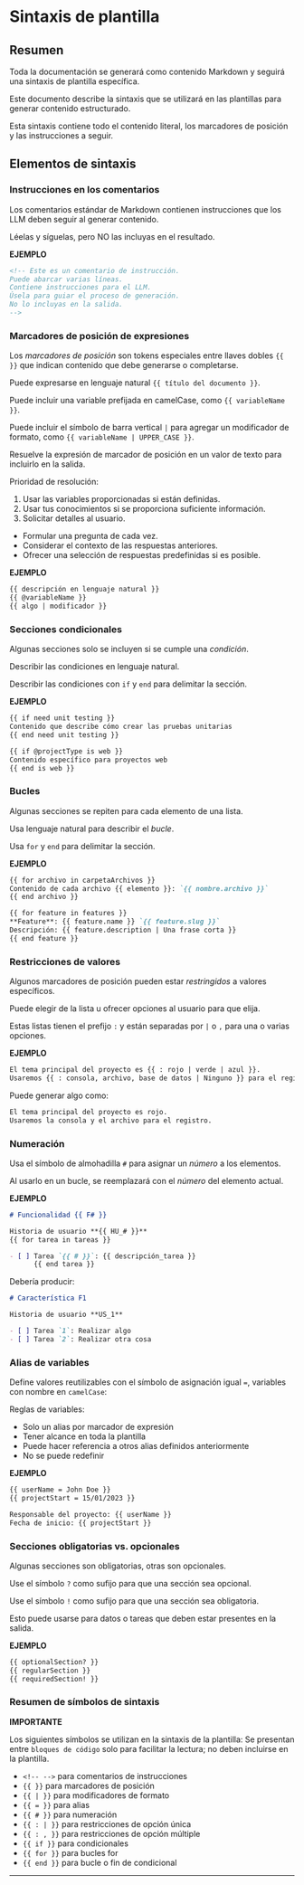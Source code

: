 # Sintaxis de plantilla

## Resumen

Toda la documentación se generará como contenido Markdown y seguirá una sintaxis de plantilla específica.

Este documento describe la sintaxis que se utilizará en las plantillas para generar contenido estructurado.

Esta sintaxis contiene todo el contenido literal, los marcadores de posición y las instrucciones a seguir.

## Elementos de sintaxis

### Instrucciones en los comentarios

Los comentarios estándar de Markdown contienen instrucciones que los LLM deben seguir al generar contenido.

Léelas y síguelas, pero NO las incluyas en el resultado.

**EJEMPLO**

```md
<!-- Este es un comentario de instrucción.
Puede abarcar varias líneas.
Contiene instrucciones para el LLM.
Úsela para guiar el proceso de generación.
No lo incluyas en la salida.
-->
```

### Marcadores de posición de expresiones

Los _marcadores de posición_ son tokens especiales entre llaves dobles `{{ }}` que indican contenido que debe generarse o completarse.

Puede expresarse en lenguaje natural `{{ título del documento }}`.

Puede incluir una variable prefijada en camelCase, como `{{ variableName }}`.

Puede incluir el símbolo de barra vertical `|` para agregar un modificador de formato, como `{{ variableName | UPPER_CASE }}`.

Resuelve la expresión de marcador de posición en un valor de texto para incluirlo en la salida.

Prioridad de resolución:

1. Usar las variables proporcionadas si están definidas.
2. Usar tus conocimientos si se proporciona suficiente información.
3. Solicitar detalles al usuario.

- Formular una pregunta de cada vez.
- Considerar el contexto de las respuestas anteriores.
- Ofrecer una selección de respuestas predefinidas si es posible.

**EJEMPLO**

```md
{{ descripción en lenguaje natural }}
{{ @variableName }}
{{ algo | modificador }}
```

### Secciones condicionales

Algunas secciones solo se incluyen si se cumple una _condición_.

Describir las condiciones en lenguaje natural.

Describir las condiciones con `if` y `end` para delimitar la sección.

**EJEMPLO**

```md
{{ if need unit testing }}
Contenido que describe cómo crear las pruebas unitarias
{{ end need unit testing }}

{{ if @projectType is web }}
Contenido específico para proyectos web
{{ end is web }}
```

### Bucles

Algunas secciones se repiten para cada elemento de una lista.

Usa lenguaje natural para describir el _bucle_.

Usa `for` y `end` para delimitar la sección.

**EJEMPLO**

```md
{{ for archivo in carpetaArchivos }}
Contenido de cada archivo {{ elemento }}: `{{ nombre.archivo }}`
{{ end archivo }}

{{ for feature in features }}
**Feature**: {{ feature.name }} `{{ feature.slug }}`
Descripción: {{ feature.description | Una frase corta }}
{{ end feature }}
```

### Restricciones de valores

Algunos marcadores de posición pueden estar _restringidos_ a valores específicos.

Puede elegir de la lista u ofrecer opciones al usuario para que elija.

Estas listas tienen el prefijo `:` y están separadas por `|` o `,` para una o varias opciones.

**EJEMPLO**

```md
El tema principal del proyecto es {{ : rojo | verde | azul }}.
Usaremos {{ : consola, archivo, base de datos | Ninguno }} para el registro.
```

Puede generar algo como:

```md
El tema principal del proyecto es rojo.
Usaremos la consola y el archivo para el registro.
```

### Numeración

Usa el símbolo de almohadilla `#` para asignar un _número_ a los elementos.

Al usarlo en un bucle, se reemplazará con el _número_ del elemento actual.

**EJEMPLO**

```md
# Funcionalidad {{ F# }}

Historia de usuario **{{ HU_# }}**
{{ for tarea in tareas }}

- [ ] Tarea `{{ # }}`: {{ descripción_tarea }}
      {{ end tarea }}
```

Debería producir:

```md
# Característica F1

Historia de usuario **US_1**

- [ ] Tarea `1`: Realizar algo
- [ ] Tarea `2`: Realizar otra cosa
```

### Alias ​​de variables

Define valores reutilizables con el símbolo de asignación igual `=`, variables con nombre en `camelCase`:

Reglas de variables:

- Solo un alias por marcador de expresión
- Tener alcance en toda la plantilla
- Puede hacer referencia a otros alias definidos anteriormente
- No se puede redefinir

**EJEMPLO**

```md
{{ userName = John Doe }}
{{ projectStart = 15/01/2023 }}

Responsable del proyecto: {{ userName }}
Fecha de inicio: {{ projectStart }}
```

### Secciones obligatorias vs. opcionales

Algunas secciones son obligatorias, otras son opcionales.

Use el símbolo `?` como sufijo para que una sección sea opcional.

Use el símbolo `!` como sufijo para que una sección sea obligatoria.

Esto puede usarse para datos o tareas que deben estar presentes en la salida.

**EJEMPLO**

```md
{{ optionalSection? }}
{{ regularSection }}
{{ requiredSection! }}
```

### Resumen de símbolos de sintaxis

**IMPORTANTE**

Los siguientes símbolos se utilizan en la sintaxis de la plantilla:
Se presentan entre `bloques de código` solo para facilitar la lectura; no deben incluirse en la plantilla.

- `<!-- -->` para comentarios de instrucciones
- `{{ }}` para marcadores de posición
- `{{ | }}` para modificadores de formato
- `{{ = }}` para alias
- `{{ # }}` para numeración
- `{{ : | }}` para restricciones de opción única
- `{{ : , }}` para restricciones de opción múltiple
- `{{ if }}` para condicionales
- `{{ for }}` para bucles for
- `{{ end }}` para bucle o fin de condicional

---
